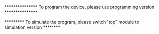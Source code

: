 *************** To program the device, please use programming version ***************

********* To simulate the program, please switch "top" module to simulation version ********
